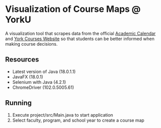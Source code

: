 # Visualization of Course Maps @ YorkU

A visualization tool that scrapes data from the official [Academic Calendar](https://calendars.students.yorku.ca/) and [York Courses Website](https://w2prod.sis.yorku.ca/Apps/WebObjects/cdm) so that students can be better informed when making course decisions. 

## Resources

- Latest version of Java (18.0.1.1)
- JavaFX (18.0.1)
- Selenium with Java (4.2.1)
- ChromeDriver (102.0.5005.61)

## Running

1. Execute project/src/Main.java to start application
2. Select faculty, program, and school year to create a course map



